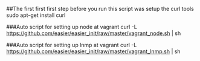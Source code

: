 ##The first first first step before you run this script was setup the curl tools
sudo apt-get install curl


###Auto script for setting up node at vagrant
curl -L https://github.com/easier/easier_init/raw/master/vagrant_node.sh | sh


###Auto script for setting up lnmp at vagrant
curl -L https://github.com/easier/easier_init/raw/master/vagrant_lnmp.sh | sh
